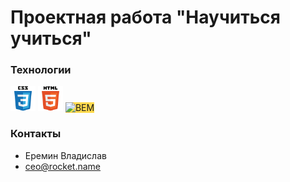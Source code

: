 # Проектная работа "Научиться учиться"

### Технологии

<img src="https://raw.githubusercontent.com/devicons/devicon/master/icons/css3/css3-original-wordmark.svg" alt="css3" width="40" height="40"/>
<img src="https://raw.githubusercontent.com/devicons/devicon/master/icons/html5/html5-original-wordmark.svg" alt="html5" width="40" height="40"/>
<img src="https://img-fotki.yandex.ru/get/5405/259818507.0/0_130be5_948d59aa_S" alt="BEM" width="40" height="40" style="background-color: #ffdb4d"/>

### Контакты

- Еремин Владислав
- ceo@rocket.name

